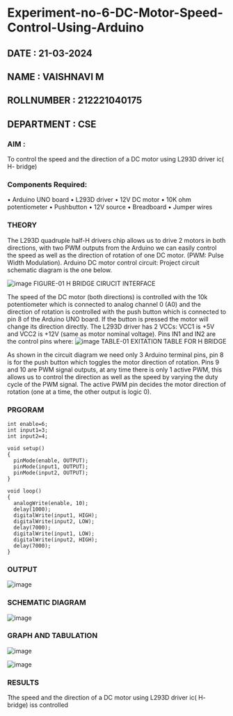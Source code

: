 # Experiment-no-6-DC-Motor-Speed-Control-Using-Arduino

## DATE : 21-03-2024
## NAME : VAISHNAVI M																		             
## ROLLNUMBER :  212221040175
## DEPARTMENT : CSE

### AIM : 

To control the speed and the direction of a DC motor using L293D driver ic( H- bridge)

### Components Required:
•	Arduino UNO board
•	L293D driver
•	12V DC motor
•	10K ohm potentiometer
•	Pushbutton
•	12V source
•	Breadboard
•	Jumper wires

### THEORY 

The L293D quadruple half-H drivers chip allows us to drive 2 motors in both directions, with two PWM outputs from the Arduino we can easily control the speed as well as the direction of rotation of one DC motor. (PWM: Pulse Width Modulation).
Arduino DC motor control circuit:
Project circuit schematic diagram is the one below.

![image](https://user-images.githubusercontent.com/36288975/167763051-b230c183-afc5-46f2-ba95-0f95e10dd6c9.png)
FIGURE-01 H BRIDGE CIRUCIT INTERFACE 
 
The speed of the DC motor (both directions) is controlled with the 10k potentiometer which is connected to analog channel 0 (A0) and the direction of rotation is controlled with the push button which is connected to pin 8 of the Arduino UNO board. If the button is pressed the motor will change its direction directly.
The L293D driver has 2 VCCs: VCC1 is +5V and VCC2 is +12V (same as motor nominal voltage). Pins IN1 and IN2 are the control pins where:
![image](https://user-images.githubusercontent.com/36288975/167763120-1421c2c5-8381-49eb-b376-03f6e1113b7a.png)
TABLE-01 EXITATION TABLE FOR H BRIDGE 

As shown in the circuit diagram we need only 3 Arduino terminal pins, pin 8 is for the push button which toggles the motor direction of rotation. Pins 9 and 10 are PWM signal outputs, at any time there is only 1 active PWM, this allows us to control the direction as well as the speed by varying the duty cycle of the PWM signal. The active PWM pin decides the motor direction of rotation (one at a time, the other output is logic 0).

### PRGORAM 
```
int enable=6;
int input1=3;
int input2=4;

void setup()
{
  pinMode(enable, OUTPUT);
  pinMode(input1, OUTPUT);
  pinMode(input2, OUTPUT);
}

void loop()
{
  analogWrite(enable, 10);
  delay(1000);
  digitalWrite(input1, HIGH);
  digitalWrite(input2, LOW);
  delay(7000);
  digitalWrite(input1, LOW);
  digitalWrite(input2, HIGH);
  delay(7000);
}
```
### OUTPUT
![image](https://github.com/Vaish-1011/Experiment-no-7-DC-Motor-Speed-Control-Using-Arduino/assets/135130074/f135c64c-4fc9-4503-898b-f287c1043950)

### SCHEMATIC DIAGRAM

![image](https://github.com/Vaish-1011/Experiment-no-7-DC-Motor-Speed-Control-Using-Arduino/assets/135130074/58373624-94f5-4e4a-b92f-dc10c50e9b8a)

### GRAPH AND TABULATION 

![image](https://github.com/Vaish-1011/Experiment-no-7-DC-Motor-Speed-Control-Using-Arduino/assets/135130074/08ea1309-e1d0-4ff0-884e-06e037535235)

![image](https://github.com/Vaish-1011/Experiment-no-7-DC-Motor-Speed-Control-Using-Arduino/assets/135130074/75e15299-db16-43d7-a24d-8579f24691fb)

### RESULTS 

Tthe speed and the direction of a DC motor using L293D driver ic( H- bridge) iss controlled
